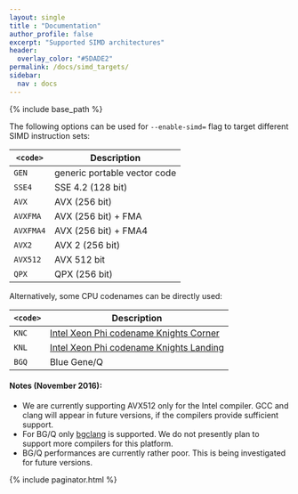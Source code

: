 ```yaml
---
layout: single
title : "Documentation"
author_profile: false
excerpt: "Supported SIMD architectures"
header:
  overlay_color: "#5DADE2"
permalink: /docs/simd_targets/
sidebar:
  nav : docs
---
```

{% include base_path %}

The following options can be used for `--enable-simd=` flag to target different SIMD instruction sets:

| `<code>`    | Description                            |
| ----------- | -------------------------------------- |
| `GEN`       | generic portable vector code           |
| `SSE4`      | SSE 4.2 (128 bit)                      |
| `AVX`       | AVX (256 bit)                          |
| `AVXFMA`    | AVX (256 bit) + FMA                    |
| `AVXFMA4`   | AVX (256 bit) + FMA4                   |
| `AVX2`      | AVX 2 (256 bit)                        |
| `AVX512`    | AVX 512 bit                            |
| `QPX`       | QPX (256 bit)                          |

Alternatively, some CPU codenames can be directly used:

| `<code>`    | Description                            |
| ----------- | -------------------------------------- |
| `KNC`       | [Intel Xeon Phi codename Knights Corner](http://ark.intel.com/products/codename/57721/Knights-Corner) |
| `KNL`       | [Intel Xeon Phi codename Knights Landing](http://ark.intel.com/products/codename/48999/Knights-Landing) |
| `BGQ`       | Blue Gene/Q                            |

#### Notes (November 2016):
- We are currently supporting AVX512 only for the Intel compiler. GCC and clang will appear in future versions, if the compilers provide sufficient support.
- For BG/Q only [bgclang](http://trac.alcf.anl.gov/projects/llvm-bgq) is supported. We do not presently plan to support more compilers for this platform.
- BG/Q performances are currently rather poor. This is being investigated for future versions.


{% include paginator.html %}